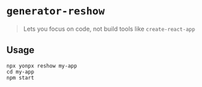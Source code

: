 # `generator-reshow`

> Lets you focus on code, not build tools like `create-react-app`

## Usage

```
npx yonpx reshow my-app
cd my-app
npm start
```
